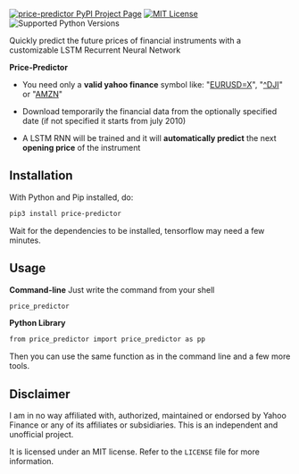 [![price-predictor PyPI Project Page](https://img.shields.io/pypi/v/price-predictor.svg)](https://pypi.org/project/price-predictor/)
[![MIT License](https://img.shields.io/github/license/ludovicolemma/price-predictor.svg)](https://github.com/ludovicolemma/price-predictor/blob/main/LICENSE)
![Supported Python Versions](https://img.shields.io/pypi/pyversions/price-predictor.svg)

Quickly predict the future prices of financial instruments with a customizable LSTM Recurrent Neural Network

**Price-Predictor**

- You need only a **valid yahoo finance** symbol like:
"[EURUSD=X](https://it.finance.yahoo.com/quote/EURUSD=X?p=EURUSD=X)", 
"[^DJI](https://it.finance.yahoo.com/quote/^DJI?p=^DJI)" or 
"[AMZN](https://it.finance.yahoo.com/quote/AMZN?p=AMZN)"

- Download temporarily the financial data from the optionally 
specified date (if not specified it starts from july 2010)

- A LSTM RNN will be trained and it will **automatically predict** 
the next **opening price** of the instrument

## Installation

With Python and Pip installed, do:

```sh
pip3 install price-predictor
```

Wait for the dependencies to be installed, tensorflow may need a few minutes.

## Usage

**Command-line**
Just write the command from your shell
```sh
price_predictor
```

**Python Library**
```sh
from price_predictor import price_predictor as pp
```
Then you can use the same function as in the command line and a few more tools.


## Disclaimer

I am in no way affiliated with, authorized, maintained or
endorsed by Yahoo Finance or any of its affiliates or subsidiaries. This is
an independent and unofficial project.

It is licensed under an MIT license. Refer to the `LICENSE` file
for more information.
